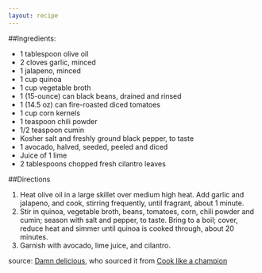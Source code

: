 ```yaml
---
layout: recipe
---
```

##Ingredients: 
- 1 tablespoon olive oil
- 2 cloves garlic, minced
- 1 jalapeno, minced
- 1 cup quinoa
- 1 cup vegetable broth
- 1 (15-ounce) can black beans, drained and rinsed
- 1 (14.5 oz) can fire-roasted diced tomatoes
- 1 cup corn kernels
- 1 teaspoon chili powder
- 1/2 teaspoon cumin
- Kosher salt and freshly ground black pepper, to taste
- 1 avocado, halved, seeded, peeled and diced
- Juice of 1 lime
- 2 tablespoons chopped fresh cilantro leaves

##Directions
1. Heat olive oil in a large skillet over medium high heat. Add garlic and jalapeno, and cook, stirring frequently, until fragrant, about 1 minute.
2. Stir in quinoa, vegetable broth, beans, tomatoes, corn, chili powder and cumin; season with salt and pepper, to taste. Bring to a boil; cover, reduce heat and simmer until quinoa is cooked through, about 20 minutes.
3. Garnish with avocado, lime juice, and cilantro.

source: [Damn delicious](http://damndelicious.net/2014/04/09/one-pan-mexican-quinoa/), who sourced it from [Cook like a champion ](http://cooklikeachampion.com/2014/02/one-pan-mexican-quinoa/)

	



